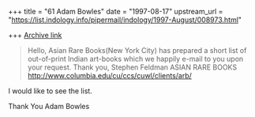 +++
title = "61 Adam Bowles"
date = "1997-08-17"
upstream_url = "https://list.indology.info/pipermail/indology/1997-August/008973.html"

+++
[Archive link](https://list.indology.info/pipermail/indology/1997-August/008973.html)

>Hello,
>Asian Rare Books(New York City) has prepared a short
>list of out-of-print Indian art-books which we
>happily e-mail to you upon your request.
>Thank you,
>Stephen Feldman
>ASIAN RARE BOOKS
>http://www.columbia.edu/cu/ccs/cuwl/clients/arb/

I would like to see the list.

Thank You
Adam Bowles






